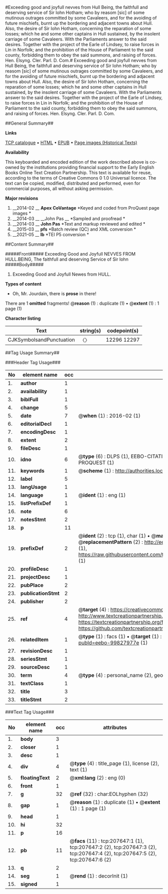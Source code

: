 #Exceeding good and joyfull nevves from Hull Being, the faithfull and deserving service of Sir Iohn Hotham; who by reasom [sic] of some mutinous outrages committed by some Cavaleers, and for the avoiding of future mischiefs, burnt up the bordering and adjacent towns about Hull. Also, the desire of Sir Iohn Hotham, concerning the reparation of some losses; which he and some other captains in Hull sustained, by the insolent carriage of some Cavaleers. With the Parliaments answer to the said desires. Together with the project of the Earle of Lindsey, to raise forces in Lin in Norfolk; and the prohibition of the House of Parliament to the said county, forbidding them to obey the said summons, and raising of forces. Hen. Elsyng. Cler. Parl. D. Com.#
Exceeding good and joyfull nevves from Hull Being, the faithfull and deserving service of Sir Iohn Hotham; who by reasom [sic] of some mutinous outrages committed by some Cavaleers, and for the avoiding of future mischiefs, burnt up the bordering and adjacent towns about Hull. Also, the desire of Sir Iohn Hotham, concerning the reparation of some losses; which he and some other captains in Hull sustained, by the insolent carriage of some Cavaleers. With the Parliaments answer to the said desires. Together with the project of the Earle of Lindsey, to raise forces in Lin in Norfolk; and the prohibition of the House of Parliament to the said county, forbidding them to obey the said summons, and raising of forces. Hen. Elsyng. Cler. Parl. D. Com.

##General Summary##

**Links**

[TCP catalogue](http://www.ota.ox.ac.uk/tcp/)  • 
[HTML](http://tei.it.ox.ac.uk/tcp/Texts-HTML/free/B22/B22701.html)  • 
[EPUB](http://tei.it.ox.ac.uk/tcp/Texts-EPUB/free/B22/B22701.epub) • 
[Page images (Historical Texts)](https://historicaltexts.jisc.ac.uk/eebo-99827977e)

**Availability**

This keyboarded and encoded edition of the work described above is co-owned by the
    institutions providing financial support to the Early English Books Online Text Creation
    Partnership. This text is available for reuse, according to the terms of  Creative Commons 0 1.0 Universal
    licence. The text can be copied, modified, distributed and performed, even for commercial
    purposes, all without asking permission.

**Major revisions**

1. __2014-02 __ __Apex CoVantage__ *Keyed and coded from ProQuest page images *
1. __2014-03 __ __John Pas __ *Sampled and proofread *
1. __2014-03 __ __John Pas__ *Text and markup reviewed and edited *
1. __2015-03 __ __pfs__ *Batch review (QC) and XML conversion *
1. __2021-05 __ __lb__ *TEI P5 conversion *

##Content Summary##

#####Front#####
 Exceeding Good and Joyfull NEVVES FROM HULL.BEING, The faithfull and deserving Service of Sir Iohn 
#####Body#####

1. Exceeding Good and Joyfull Newes from HULL.

**Types of content**

  * Oh, Mr. Jourdain, there is **prose** in there!

There are 1 **omitted** fragments! 
 @__reason__ (1) : duplicate (1)  •  @__extent__ (1) : 1 page (1)

**Character listing**


|Text|string(s)|codepoint(s)|
|---|---|---|
|CJKSymbolsandPunctuation|〈〉|12296 12297|

##Tag Usage Summary##

###Header Tag Usage###

|No|element name|occ|attributes|
|---|---|---|---|
|1.|__author__|1||
|2.|__availability__|1||
|3.|__biblFull__|1||
|4.|__change__|5||
|5.|__date__|7| @__when__ (1) : 2016-02 (1)|
|6.|__editorialDecl__|1||
|7.|__encodingDesc__|1||
|8.|__extent__|2||
|9.|__fileDesc__|1||
|10.|__idno__|6| @__type__ (6) : DLPS (1), EEBO-CITATION (1), VID (1), EEBO-PROQUEST (1), STC (1), PROQUEST (1)|
|11.|__keywords__|1| @__scheme__ (1) : http://authorities.loc.gov/ (1)|
|12.|__label__|5||
|13.|__langUsage__|1||
|14.|__language__|1| @__ident__ (1) : eng (1)|
|15.|__listPrefixDef__|1||
|16.|__note__|6||
|17.|__notesStmt__|2||
|18.|__p__|11||
|19.|__prefixDef__|2| @__ident__ (2) : tcp (1), char (1)  •  @__matchPattern__ (2) : ([0-9\-]+):([0-9IVX]+) (1), (.+) (1)  •  @__replacementPattern__ (2) : http://eebo.chadwyck.com/downloadtiff?vid=$1&page=$2 (1), https://raw.githubusercontent.com/textcreationpartnership/Texts/master/tcpchars.xml#$1 (1)|
|20.|__profileDesc__|1||
|21.|__projectDesc__|1||
|22.|__pubPlace__|2||
|23.|__publicationStmt__|2||
|24.|__publisher__|2||
|25.|__ref__|4| @__target__ (4) : https://creativecommons.org/publicdomain/zero/1.0/ (1), http://www.textcreationpartnership.org/docs/. (1), https://textcreationpartnership.org/faq/#faq05 (1), https://github.com/textcreationpartnership (1)|
|26.|__relatedItem__|1| @__type__ (1) : facs (1)  •  @__target__ (1) : https://data.historicaltexts.jisc.ac.uk/view?pubId=eebo-99827977e (1)|
|27.|__revisionDesc__|1||
|28.|__seriesStmt__|1||
|29.|__sourceDesc__|1||
|30.|__term__|4| @__type__ (4) : personal_name (2), geographic_name (2)|
|31.|__textClass__|1||
|32.|__title__|3||
|33.|__titleStmt__|2||


###Text Tag Usage###

|No|element name|occ|attributes|
|---|---|---|---|
|1.|__body__|3||
|2.|__closer__|1||
|3.|__desc__|1||
|4.|__div__|4| @__type__ (4) : title_page (1), license (2), text (1)|
|5.|__floatingText__|2| @__xml:lang__ (2) : eng (0)|
|6.|__front__|1||
|7.|__g__|32| @__ref__ (32) : char:EOLhyphen (32)|
|8.|__gap__|1| @__reason__ (1) : duplicate (1)  •  @__extent__ (1) : 1 page (1)|
|9.|__head__|1||
|10.|__hi__|32||
|11.|__p__|16||
|12.|__pb__|11| @__facs__ (11) : tcp:207647:1 (1), tcp:207647:2 (2), tcp:207647:3 (2), tcp:207647:4 (2), tcp:207647:5 (2), tcp:207647:6 (2)|
|13.|__q__|2||
|14.|__seg__|1| @__rend__ (1) : decorInit (1)|
|15.|__signed__|1||
